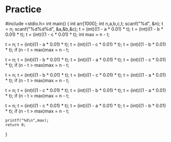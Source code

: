 # Practice
#include <stdio.h>
int main()
{
	int arr[1000];
	int n,a,b,c,t;
	scanf("%d", &n);
	t = n;
	scanf("%d%d%d", &a,&b,&c);
	t = (int)((1 - a * 0.01) * t);
t = (int)((1 - b * 0.01) * t);
t = (int)((1 - c * 0.01) * t);
int max = n - t;

t = n;
	t = (int)((1 - a * 0.01) * t);
t = (int)((1 - c * 0.01) * t);
t = (int)((1 - b * 0.01) * t);
if (n - t > max)max = n - t;

t = n;
t = (int)((1 - b * 0.01) * t);
t = (int)((1 - a * 0.01) * t);
t = (int)((1 - c * 0.01) * t);
if (n - t > max)max = n - t;

t = n;
t = (int)((1 - b * 0.01) * t);
t = (int)((1 - c * 0.01) * t);
t = (int)((1 - a * 0.01) * t);
if (n - t > max)max = n - t;

t = n;
t = (int)((1 - c * 0.01) * t);
t = (int)((1 - b * 0.01) * t);
t = (int)((1 - a * 0.01) * t);
if (n - t > max)max = n - t;

t = n;
t = (int)((1 - c * 0.01) * t);
t = (int)((1 - a * 0.01) * t);
t = (int)((1 - b * 0.01) * t);
if (n - t > max)max = n - t;

	printf("%d\n",max);
	return 0;
}
